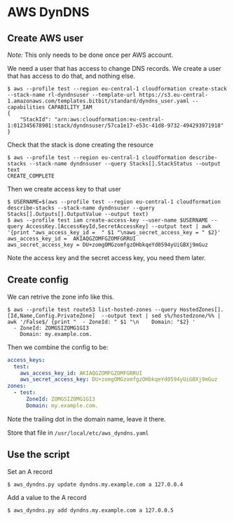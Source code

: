# AWS DynDNS

## Create AWS user

*Note:* This only needs to be done once per AWS account.

We need a user that has access to change DNS records. We create a user that
has access to do that, and nothing else.

```shell
$ aws --profile test --region eu-central-1 cloudformation create-stack --stack-name rl-dyndnsuser --template-url https://s3.eu-central-1.amazonaws.com/templates.bitbit/standard/dyndns_user.yaml --capabilities CAPABILITY_IAM
{
    "StackId": "arn:aws:cloudformation:eu-central-1:012345678901:stack/dyndnsuser/57ca1e17-e53c-41d8-9732-494293971918"
}
```
Check that the stack is done creating the resource
```shell
$ aws --profile test --region eu-central-1 cloudformation describe-stacks --stack-name dyndnsuser --query Stacks[].StackStatus --output text
CREATE_COMPLETE
```
Then we create access key to that user

```shell
$ USERNAME=$(aws --profile test --region eu-central-1 cloudformation describe-stacks --stack-name dyndnsuser --query Stacks[].Outputs[].OutputValue --output text)
$ aws --profile test iam create-access-key --user-name $USERNAME --query AccessKey.[AccessKeyId,SecretAccessKey] --output text | awk '{print "aws_access_key_id =  " $1 "\naws_secret_access_key = " $2}'
aws_access_key_id =  AKIAQGZOMFGZOMFGRRUI
aws_secret_access_key = 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
```

Note the access key and the secret access key, you need them later.

## Create config

We can retrive the zone info like this.
```shell
$ aws --profile test route53 list-hosted-zones --query HostedZones[].[Id,Name,Config.PrivateZone]  --output text | sed s%/hostedzone/%% | awk '/False$/ {print "  - ZoneId: " $1 "\n    Domain: "$2} '
  - ZoneId: ZOMGSIZOMG1GI3
    Domain: my.example.com.
```

Then we combine the config to be:

```yaml
access_keys:
  test:
    aws_access_key_id: AKIAQGZOMFGZOMFGRRUI
    aws_secret_access_key: DU+zomgOMGzomfgzOHbkqeYd0594yUiGBXj9mGuz
zones:
  - test:
      ZoneId: ZOMGSIZOMG1GI3
      Domain: my.example.com.
```

Note the trailing dot in the domain name, leave it there.

Store that file in `/usr/local/etc/aws_dyndns.yaml`


## Use the script

Set an A record
```
$ aws_dyndns.py update dyndns.my.example.com a 127.0.0.4
```

Add a value to the A record

```
$ aws_dyndns.py add dyndns.my.example.com a 127.0.0.5
```

